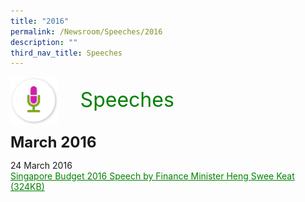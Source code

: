 ```yaml
---
title: "2016"
permalink: /Newsroom/Speeches/2016
description: ""
third_nav_title: Speeches
---
```

<html>
<img class="MicIcon" src="/images/icons/ico_speeches.png" align="left"><br><font align="center" color="green" size="+3">&nbsp;&nbsp;&nbsp;&nbsp;Speeches</font><br><br><br>
<font size="+2"><b>March 2016</b></font><br>

24 March 2016<br>
<a class="hyperlink" href="/files/pdf-speeches/2016/march/FY2016%20Budget%20Statement.pdf
">Singapore Budget 2016 Speech by Finance Minister Heng Swee Keat  (324KB)</a>
<style>
img.MicIcon {
  height: 15%;
  width: 15%;
}	
a.hyperlink {
	color:green
}
</style>
</html>